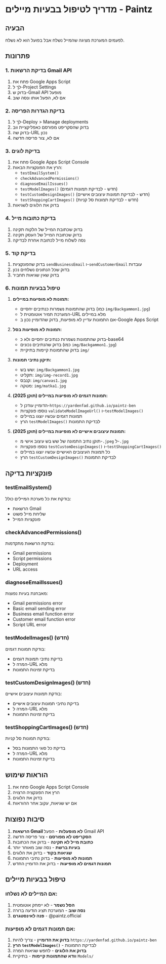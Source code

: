 # מדריך לטיפול בבעיות מיילים - Paintz

## הבעיה
לפעמים המערכת מציגה שהמייל נשלח אבל בפועל הוא לא נשלח.

## פתרונות

### 1. בדיקת הרשאות Gmail API
1. פתח את Google Apps Script
2. לך ל-Project Settings
3. בדוק ש-Gmail API מופעל
4. אם לא, הפעל אותו ונסה שוב

### 2. בדיקת הגדרות הפריסה
1. לך ל-Deploy > Manage deployments
2. בדוק שהסקריפט מפורסם כאפליקציית ווב
3. בדוק שה-URL נכון
4. אם לא, צור פריסה חדשה

### 3. בדיקת לוגים
1. פתח את Google Apps Script Console
2. הרץ את הפונקציות הבאות:
   - `testEmailSystem()`
   - `checkAdvancedPermissions()`
   - `diagnoseEmailIssues()`
   - `testModelImages()` (חדש - לבדיקת תמונות דגמים)
   - `testCustomDesignImages()` (חדש - לבדיקת תמונות עיצובים אישיים)
   - `testShoppingCartImages()` (חדש - לבדיקת תמונות סל קניות)
3. בדוק את הלוגים לשגיאות

### 4. בדיקת כתובות מייל
1. בדוק שכתובת המייל של הלקוח תקינה
2. בדוק שכתובת המייל של העסק תקינה
3. נסה לשלוח מייל לכתובת אחרת לבדיקה

### 5. בדיקת קוד
1. בדוק שהפונקציות `sendBusinessEmail` ו-`sendCustomerEmail` עובדות
2. בדוק שכל הנתונים נשלחים נכון
3. בדוק שאין שגיאות תחביר

### 6. טיפול בבעיות תמונות
1. **תמונות לא מופיעות במיילים:**
   - בדוק שהתמונות נשמרות כנתיבים יחסיים (כמו `img/Backgammon1.jpg`)
   - המערכת תמיר אוטומטית ל-URL מלא במיילים
   - אם התמונות עדיין לא מופיעות, בדוק שהדומיין נכון ב-Google Apps Script

2. **תמונות לא מופיעות בסל:**
   - בדוק שהתמונות נשמרות כנתיבים יחסיים ולא כ-base64
   - בדוק שהנתיבים נכונים (כמו `img/Backgammon1.jpg`)
   - בדוק שהתמונות קיימות בתיקיית `img/`

3. **תיקון נתיבי תמונות:**
   - שש בש: `img/Backgammon1.jpg`
   - תקליט: `img/img-record1.jpg`
   - קנבס: `img/canvas1.jpg`
   - מטקה: `img/matka1.jpg`

4. **תמונות דגמים לא מופיעות במיילים (תוקן 2025):**
   - הדומיין עודכן ל-`https://yardenfad.github.io/paintz-ben`
   - נוספו פונקציות `validateModelImageUrl()` ו-`testModelImages()`
   - תמונות דגמים עכשיו יוצגו במיילים
   - הרץ `testModelImages()` לבדיקת התמונות

5. **תמונות עיצובים אישיים לא מופיעות במיילים (תוקן 2025):**
   - תוקן נתיב התמונה של שש בש עיצוב אישי מ-`.jpeg` ל-`.jpg`
   - נוספו פונקציות `testCustomDesignImages()` ו-`testShoppingCartImages()`
   - כל תמונות העיצובים האישיים עכשיו יוצגו במיילים
   - הרץ `testCustomDesignImages()` לבדיקת התמונות

## פונקציות בדיקה

### testEmailSystem()
בודקת את כל מערכת המיילים כולל:
- הרשאות Gmail
- שליחת מייל פשוט
- פונקציות המייל

### checkAdvancedPermissions()
בודקת הרשאות מתקדמות:
- Gmail permissions
- Script permissions
- Deployment
- URL access

### diagnoseEmailIssues()
מאבחנת בעיות נפוצות:
- Gmail permissions error
- Basic email sending error
- Business email function error
- Customer email function error
- Script URL error

### testModelImages() (חדש)
בודקת תמונות דגמים:
- בדיקת נתיבי תמונות דגמים
- המרה ל-URL מלא
- בדיקת זמינות התמונות

### testCustomDesignImages() (חדש)
בודקת תמונות עיצובים אישיים:
- בדיקת נתיבי תמונות עיצובים אישיים
- המרה ל-URL מלא
- בדיקת זמינות התמונות

### testShoppingCartImages() (חדש)
בודקת תמונות סל קניות:
- בדיקת כל סוגי התמונות בסל
- המרה ל-URL מלא
- בדיקת זמינות התמונות

## הוראות שימוש

1. פתח את Google Apps Script Console
2. הרץ את הפונקציה הרצויה
3. בדוק את הלוגים
4. אם יש שגיאות, עקוב אחר ההוראות

## סיבות נפוצות

1. **הרשאות Gmail לא מופעלות** - הפעל Gmail API
2. **הסקריפט לא מפורסם** - צור פריסה חדשה
3. **כתובת מייל לא תקינה** - בדוק את הכתובות
4. **בעיות ברשת** - נסה שוב מאוחר יותר
5. **שגיאות בקוד** - בדוק את הלוגים
6. **תמונות לא מופיעות** - בדוק נתיבי התמונות
7. **תמונות דגמים לא מופיעות** - בדוק את הדומיין החדש

## טיפול בבעיות מיילים

### אם המיילים לא נשלחו:
1. **הסל נשמר** - לא יימחק אוטומטית
2. **נסה שוב** - המערכת תציג הודעה ברורה
3. **פנה לאינסטגרם** - @paintz.official

### אם תמונות דגמים לא מופיעות:
1. **בדוק את הדומיין** - צריך להיות `https://yardenfad.github.io/paintz-ben`
2. **הרץ `testModelImages()`** - לבדיקת התמונות
3. **בדוק את הלוגים** - לחפש שגיאות המרה
4. **וודא שהתמונות קיימות** - בתיקיית `Models/` 